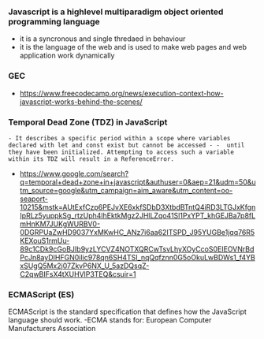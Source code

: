 ### Javascript is a highlevel multiparadigm object oriented programming language

- it is a syncronous and single thredaed in behaviour
- it is the language of the web and is used to make web pages and web application work dynamically

### GEC

- https://www.freecodecamp.org/news/execution-context-how-javascript-works-behind-the-scenes/

### Temporal Dead Zone (TDZ) in JavaScript

    - It describes a specific period within a scope where variables declared with let and const exist but cannot be accessed - -  until they have been initialized. Attempting to access such a variable within its TDZ will result in a ReferenceError.

- https://www.google.com/search?q=temporal+dead+zone+in+javascript&authuser=0&aep=21&udm=50&utm_source=google&utm_campaign=aim_aware&utm_content=oo-seaport-10215&mstk=AUtExfCzp6PEJvXE6xkfSDbD3XtbdBTntQ4iRD3LTGJxKfgnIpRLz5yuppkSg_rtzUph4lhEktkMgz2JHlLZqo41Sl1PxYPT_khGEJBa7p8fLmHnKM7JUKgWURBV0-0DGRPUaZwHD9037YxMKwHC_ANz7i6aa62ITSPD_J95YUGBe1jqq76R5KEXouS1rmUu-89c1CDk9cGoBJIb9yzLYCVZ4NOTXQRCwTsvLhyXOyCcoS0EIEOVNrBdPcJn8ayDIHFGN0iIic978qn6SH4TSI_nqQqfznn0G5oOkuLwBDWs1_f4YBxSUgQ5Mx2j07ZkvP6NX_U_5azDQsqZ-C2qwBIFsX4tXUHVlP3TEQ&csuir=1

### ECMAScript (ES)

ECMAScript is the standard specification that defines how the JavaScript language should work.
-ECMA stands for:
European Computer Manufacturers Association
